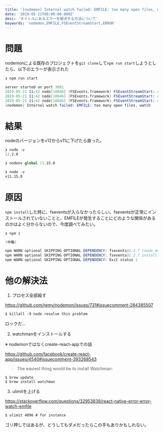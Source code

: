 ```yaml
---
title: '[nodemon] Internal watch failed: EMFILE: too many open files, watch'
date: '2019-05-21T00:00:00.000Z'
desc: 'タイトルにあるエラーを解決する方法について'
keywords: 'nodemon,EMFILE,FSEventStreamStart,ERROR'
---
```


# 問題
nodemonによる既存のプロジェクトを`git clone`して`npm run start`しようとしたら、以下のエラーが表示された

```s
❯ npm run start

server started on port 3001
2019-05-21 11:42 node[10846] (FSEvents.framework) FSEventStreamStart: register_with_server: ERROR: f2d_register_rpc() => (null) (-22)
2019-05-21 11:42 node[10846] (FSEvents.framework) FSEventStreamStart: register_with_server: ERROR: f2d_register_rpc() => (null) (-22)
2019-05-21 11:42 node[10846] (FSEvents.framework) FSEventStreamStart: register_with_server: ERROR: f2d_register_rpc() => (null) (-22)
[nodemon] Internal watch failed: EMFILE: too many open files, watch
```

# 結果
nodeのバージョンをv12からv11に下げたら直った。

```s
❯ node -v
12.2.0

❯ nodenv global 11.15.0

❯ node -v
v11.15.0
```

# 原因
`npm install`した時に、fseventsが入らなかったらしい。fseventsが正常にインストールされていないことと、EMFILEが発生することにどのような関係があるのかはよく分からないので、今度調べてみたい。

```s
❯ npm i

(中略)

npm WARN optional SKIPPING OPTIONAL DEPENDENCY: fsevents@1.2.7 (node_modules/fsevents):
npm WARN optional SKIPPING OPTIONAL DEPENDENCY: fsevents@1.2.7 install: `node install`
npm WARN optional SKIPPING OPTIONAL DEPENDENCY: Exit status 1
```

# 他の解決法

1. プロセス全部殺す

https://github.com/remy/nodemon/issues/731#issuecomment-284385507
```
$ killall -9 node resolve this problem
```

ロックだ...

2. watchmanをインストールする

※ nodemonではなくcreate-react-appでの話

https://github.com/facebook/create-react-app/issues/4540#issuecomment-393268543
> The easiest thing would be to install Watchman:
```
$ brew update
$ brew install watchman
```

3. ulimitを上げる

https://stackoverflow.com/questions/32953838/react-native-error-error-watch-emfile
```
$ ulimit 4096 # for instance
```
ゴリ押しではあるが、どうしてもダメだったらこの手もありかもしれない。